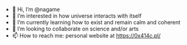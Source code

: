 - 👋 Hi, I’m @nagame
- 👀 I’m interested in how universe interacts with itself
- 🌱 I’m currently learning how to exist and remain calm and coherent
- 💞️ I’m looking to collaborate on science and/or arts
- 📫 How to reach me: personal website at https://0x414c.pl/

<!---
nagame/nagame is a ✨ special ✨ repository because its `README.md` (this file) appears on your GitHub profile.
You can click the Preview link to take a look at your changes.
--->
